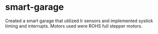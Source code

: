 # smart-garage

Created a smart garage that utilized Ir sensors and implemented systick timing and interrupts. Motors used were ROHS full stepper motors.

